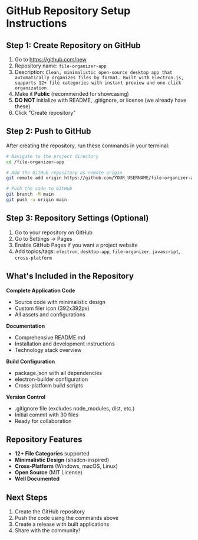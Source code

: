 # GitHub Repository Setup Instructions

## Step 1: Create Repository on GitHub
1. Go to https://github.com/new
2. Repository name: `file-organizer-app`
3. Description: `Clean, minimalistic open-source desktop app that automatically organizes files by format. Built with Electron.js, supports 12+ file categories with instant preview and one-click organization.`
4. Make it **Public** (recommended for showcasing)
5. **DO NOT** initialize with README, .gitignore, or license (we already have these)
6. Click "Create repository"

## Step 2: Push to GitHub
After creating the repository, run these commands in your terminal:

```bash
# Navigate to the project directory
cd /file-organizer-app

# Add the GitHub repository as remote origin
git remote add origin https://github.com/YOUR_USERNAME/file-organizer-app.git

# Push the code to GitHub
git branch -M main
git push -u origin main
```

## Step 3: Repository Settings (Optional)
1. Go to your repository on GitHub
2. Go to Settings → Pages
3. Enable GitHub Pages if you want a project website
4. Add topics/tags: `electron`, `desktop-app`, `file-organizer`, `javascript`, `cross-platform`

## What's Included in the Repository

**Complete Application Code**
- Source code with minimalistic design
- Custom filer icon (392x392px) 
- All assets and configurations

**Documentation**
- Comprehensive README.md
- Installation and development instructions
- Technology stack overview

**Build Configuration**
- package.json with all dependencies
- electron-builder configuration
- Cross-platform build scripts

**Version Control**
- .gitignore file (excludes node_modules, dist, etc.)
- Initial commit with 30 files
- Ready for collaboration

## Repository Features
- **12+ File Categories** supported
- **Minimalistic Design** (shadcn-inspired)
- **Cross-Platform** (Windows, macOS, Linux)
- **Open Source** (MIT License)
- **Well Documented**

## Next Steps
1. Create the GitHub repository
2. Push the code using the commands above
3. Create a release with built applications
4. Share with the community!
